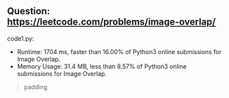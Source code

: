 ## Question: https://leetcode.com/problems/image-overlap/

code1.py:
* Runtime: 1704 ms, faster than 16.00% of Python3 online submissions for Image Overlap.
* Memory Usage: 31.4 MB, less than 8.57% of Python3 online submissions for Image Overlap.
> padding